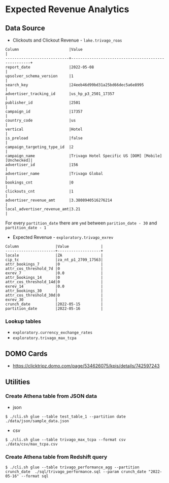 # Expected Revenue Analytics

## Data Source

* Clickouts and Clickout Revenue - `lake.trivago_roas`
```
Column                      |Value                                               |
----------------------------+----------------------------------------------------+
report_date                 |2022-05-08                                          |
upsolver_schema_version     |1                                                   |
search_key                  |24eeb46d99bd31a25bd66dec5a6e8995                    |
advertiser_tracking_id      |us_hp_p3_2501_17357                                 |
publisher_id                |2501                                                |
campaign_id                 |17357                                               |
country_code                |us                                                  |
vertical                    |Hotel                                               |
is_preload                  |false                                               |
campaign_targeting_type_id  |2                                                   |
campaign_name               |Trivago Hotel Specific US [DOM] [Mobile] [Unchecked]|
advertiser_id               |156                                                 |
advertiser_name             |Trivago Global                                      |
bookings_cnt                |0                                                   |
clickouts_cnt               |1                                                   |
advertiser_revenue_amt      |3.3808940516276214                                  |
local_advertiser_revenue_amt|3.21                                                |
```

For every `partition_date` there are `ymd` between `parition_date - 30` and `partition_date - 1`

* Expected Revenue - `exploratory.trivago_exrev`

```
Column                |Value              |
----------------------+-------------------+
locale                |ZA                 |
cip_tc                |za_nt_p1_2709_17563|
attr_bookings_7       |0                  |
attr_cos_threshold_7d |0                  |
exrev_7               |0.0                |
attr_bookings_14      |0                  |
attr_cos_threshold_14d|0                  |
exrev_14              |0.0                |
attr_bookings_30      |                   |
attr_cos_threshold_30d|0                  |
exrev_30              |                   |
crunch_date           |2022-05-15         |
partition_date        |2022-05-16         |
```

### Lookup tables
* `exploratory.currency_exchange_rates`
* `exploratory.trivago_max_tcpa`

## DOMO Cards
* https://clicktripz.domo.com/page/534626075/kpis/details/742597243

## Utilities
### Create Athena table from JSON data
* json
```
$ ./cli.sh glue --table test_table_1 --partition date ./data/json/sample_data.json
``` 
* csv
```
$ ./cli.sh glue --table trivago_max_tcpa --format csv ./data/csv/max_tcpa.csv
```
### Create Athena table from Redshift query
```
$ ./cli.sh glue --table trivago_performance_agg --partition crunch_date  ./sql/trivago_performance.sql --param crunch_date "2022-05-16" --format sql
```

